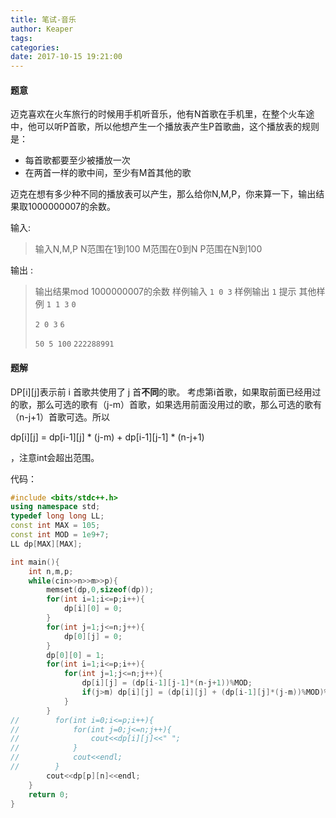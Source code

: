 ```yaml
---
title: 笔试-音乐
author: Keaper
tags:
categories:
date: 2017-10-15 19:21:00
---
```

#### 题意
迈克喜欢在火车旅行的时候用手机听音乐，他有N首歌在手机里，在整个火车途中，他可以听P首歌，所以他想产生一个播放表产生P首歌曲，这个播放表的规则是： 
- 每首歌都要至少被播放一次 
- 在两首一样的歌中间，至少有M首其他的歌 

迈克在想有多少种不同的播放表可以产生，那么给你N,M,P，你来算一下，输出结果取1000000007的余数。

输入:
>输入N,M,P
>N范围在1到100 
>M范围在0到N 
>P范围在N到100

输出 :
>输出结果mod 1000000007的余数 
>样例输入 
>`1 0 3`
>样例输出 
>`1`
>提示 
>其他样例
>`1 1 3`
>`0`
>
>`2 0 3`
>`6`
>
>`50 5 100`
>`222288991`

#### 题解
DP[i][j]表示前 i 首歌共使用了 j 首**不同**的歌。
考虑第i首歌，如果取前面已经用过的歌，那么可选的歌有（j-m）首歌，如果选用前面没用过的歌，那么可选的歌有（n-j+1）首歌可选。所以

dp[i][j] = dp[i-1][j] \* (j-m) + dp[i-1][j-1] \* (n-j+1)

，注意int会超出范围。

代码：
```cpp
#include <bits/stdc++.h>
using namespace std;
typedef long long LL;
const int MAX = 105;
const int MOD = 1e9+7;
LL dp[MAX][MAX];

int main(){
    int n,m,p;
    while(cin>>n>>m>>p){
        memset(dp,0,sizeof(dp));
        for(int i=1;i<=p;i++){
            dp[i][0] = 0;
        }
        for(int j=1;j<=n;j++){
            dp[0][j] = 0;
        }
        dp[0][0] = 1;
        for(int i=1;i<=p;i++){
            for(int j=1;j<=n;j++){
                dp[i][j] = (dp[i-1][j-1]*(n-j+1))%MOD;
                if(j>m) dp[i][j] = (dp[i][j] + (dp[i-1][j]*(j-m))%MOD)%MOD;
            }
        }
//        for(int i=0;i<=p;i++){
//            for(int j=0;j<=n;j++){
//                cout<<dp[i][j]<<" ";
//            }
//            cout<<endl;
//        }
        cout<<dp[p][n]<<endl;
    }
    return 0;
}
```